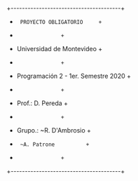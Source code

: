 +---------------------------------------+
+	   PROYECTO OBLIGATORIO		+
+					+
+ Universidad de Montevideo		+
+					+	
+ Programación 2 - 1er. Semestre 2020	+
+					+
+ Prof.: D. Pereda			+
+					+
+ Grupo.:  ~R. D'Ambrosio		+
+	   ~A. Patrone			+
+					+	
+---------------------------------------+
